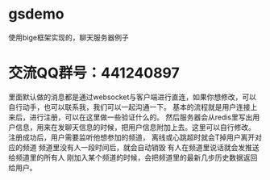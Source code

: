 # gsdemo
使用bige框架实现的，聊天服务器例子
# 交流QQ群号：441240897
里面默认做的消息都是通过websocket与客户端进行直连，如果你想修改，可以自行动手，也可以联系我，我们可以一起沟通一下。
基本的流程就是用户连接上来后，进行注册，可以在这里做一些验证什么的。
然后服务器会从redis里写出用户信息，用来在发聊天信息的时候，把用户信息附加上去。这里可以自行修改。
注册成功后，用户需要监听他想参加的频道，
离线或心跳超时就会T掉用户离开对应的频道
频道里没有人一段时间后，就会自动销毁
有人在频道里说话就会发推送给频道里的所有人
刚加入某个频道的时候，会把频道里的最新几步历史数据返回给用户。

